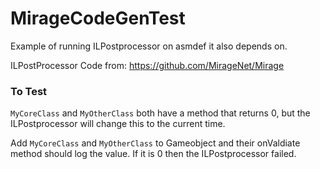 # MirageCodeGenTest

Example of running ILPostprocessor on asmdef it also depends on.

ILPostProcessor Code from: https://github.com/MirageNet/Mirage

### To Test

`MyCoreClass` and `MyOtherClass` both have a method that returns 0, but the ILPostprocessor will change this to the current time.

Add `MyCoreClass` and `MyOtherClass` to Gameobject and their onValdiate method should log the value. If it is 0 then the ILPostprocessor failed.

